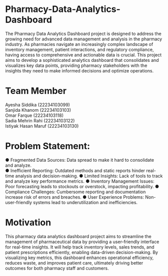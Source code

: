 # Pharmacy-Data-Analytics-Dashboard
The Pharmacy Data Analytics Dashboard project is designed to address the
growing need for advanced data management and analysis in the pharmacy industry. As
pharmacies navigate an increasingly complex landscape of inventory management, patient
interactions, and regulatory compliance, having access to comprehensive and actionable data is
crucial. This project aims to develop a sophisticated analytics dashboard that consolidates and
visualizes key data points, providing pharmacy stakeholders with the insights they need to make
informed decisions and optimize operations.

# Team Member
Ayesha Siddika (22234103099) <br>
Sanjida Khanom (22234103103) <br>
Omar Farque    (22234103118) <br>
Sadia Mehrin Rahi (22234103122) <br>
Istiyak Hasan Maruf (22234103130) <br>

# Problem Statement:
● Fragmented Data Sources: Data spread to make it hard to consolidate and analyze. <br>
● Inefficient Reporting: Outdated methods and static reports hinder real-time analysis and decision-making.
● Limited Insights: Lack of tools to track and analyze key performance metrics.
● Inventory Management Issues: Poor forecasting leads to stockouts or overstock, impacting profitability.
● Compliance Challenges: Cumbersome reporting and documentation increase risk of errors and breaches.
● User Experience Problems: Non-user-friendly systems lead to underutilization and inefficiencies.

# Motivation
This pharmacy data analytics dashboard project aims to streamline the management of pharmaceutical
data by providing a user-friendly interface for real-time insights. It will help track inventory levels, sales
trends, and patient prescriptions efficiently, enabling data-driven decision-making. By visualizing key
metrics, this dashboard enhances operational efficiency, reduces waste, and improves patient care,
ultimately driving better outcomes for both pharmacy staff and customers.

           

